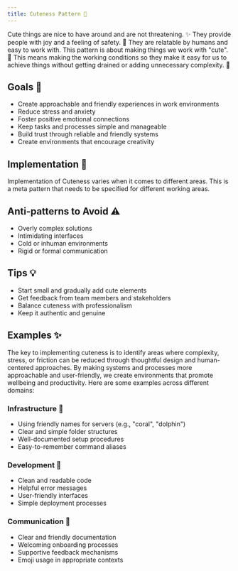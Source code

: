 ```yaml
---
title: Cuteness Pattern 🌸
---
```


Cute things are nice to have around and are not threatening. ✨ They provide people with joy and a feeling of safety. 🤗 They are relatable by humans and easy to work with. This pattern is about making things we work with "cute". 🌈 This means making the working conditions so they make it easy for us to achieve things without getting drained or adding unnecessary complexity. 🦄

## Goals 🎯
- Create approachable and friendly experiences in work environments
- Reduce stress and anxiety
- Foster positive emotional connections
- Keep tasks and processes simple and manageable
- Build trust through reliable and friendly systems
- Create environments that encourage creativity

## Implementation 🌟

Implementation of Cuteness varies when it comes to different areas. This is a meta pattern that needs to be specified for different working areas.

## Anti-patterns to Avoid ⚠️
- Overly complex solutions
- Intimidating interfaces
- Cold or inhuman environments
- Rigid or formal communication

## Tips 💡
- Start small and gradually add cute elements
- Get feedback from team members and stakeholders
- Balance cuteness with professionalism
- Keep it authentic and genuine

## Examples ✨

The key to implementing cuteness is to identify areas where complexity, stress, or friction can be reduced through thoughtful design and human-centered approaches. By making systems and processes more approachable and user-friendly, we create environments that promote wellbeing and productivity. Here are some examples across different domains:

### Infrastructure 🐳
- Using friendly names for servers (e.g., "coral", "dolphin")
- Clear and simple folder structures
- Well-documented setup procedures
- Easy-to-remember command aliases

### Development 🌈
- Clean and readable code
- Helpful error messages
- User-friendly interfaces
- Simple deployment processes

### Communication 🦄
- Clear and friendly documentation
- Welcoming onboarding processes
- Supportive feedback mechanisms
- Emoji usage in appropriate contexts
